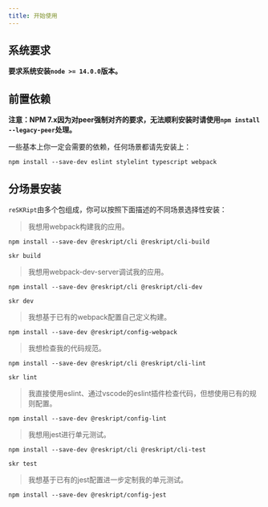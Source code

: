 ```yaml
---
title: 开始使用
---
```


## 系统要求

**要求系统安装`node >= 14.0.0`版本。**

## 前置依赖

**注意：NPM 7.x因为对peer强制对齐的要求，无法顺利安装时请使用`npm install --legacy-peer`处理。**

一些基本上你一定会需要的依赖，任何场景都请先安装上：

```
npm install --save-dev eslint stylelint typescript webpack
```

## 分场景安装

`reSKRipt`由多个包组成，你可以按照下面描述的不同场景选择性安装：

> 我想用webpack构建我的应用。

```
npm install --save-dev @reskript/cli @reskript/cli-build

skr build
```

> 我想用webpack-dev-server调试我的应用。

```
npm install --save-dev @reskript/cli @reskript/cli-dev

skr dev
```

> 我想基于已有的webpack配置自己定义构建。

```
npm install --save-dev @reskript/config-webpack
```

> 我想检查我的代码规范。

```
npm install --save-dev @reskript/cli @reskript/cli-lint

skr lint
```

> 我直接使用eslint、通过vscode的eslint插件检查代码，但想使用已有的规则配置。

```
npm install --save-dev @reskript/config-lint
```

> 我想用jest进行单元测试。

```
npm install --save-dev @reskript/cli @reskript/cli-test

skr test
```

> 我想基于已有的jest配置进一步定制我的单元测试。

```
npm install --save-dev @reskript/config-jest
```

